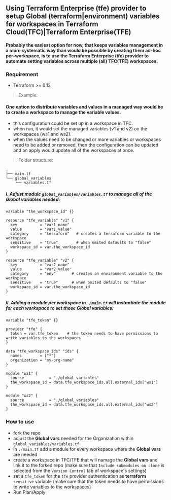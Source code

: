 ## Using Terraform Enterprise (tfe) provider to setup Global (terraform|environment) variables for workspaces in Terraform Cloud(TFC)|Terraform Enterprise(TFE)

#### Probably the easiest option for now, that keeps variables management in a more systematic way than would be possible by creating them ad-hoc per-workspace, is to use the Terraform Enterprise (tfe) provider to automate setting variables across multiple (all) TFC(TFE) workspaces.

### Requirement

- Terraform >= 0.12

> Example:

#### One option to distribute variables and values in a managed way would be to create a workspace to manage the variable values.

- this configuration could be set up in a workspace in TFC. 
- when run, it would set the managed variables (v1 and v2) on the workspaces (ws1 and ws2). 
- when the values need to be changed or more variables or workspaces need to be added or removed, then the configuration can be updated and an apply would update all of the workspaces at once.

> Folder structure:

```
.
├── main.tf
└── global_variables
    └── variables.tf
```    

##### I. Adjust module `global_variables/variables.tf` to manage all of the Global variables needed:

```
variable "the_workspace_id" {}

resource "tfe_variable" "v1" {
  key          = "var1_name"
  value        = "var1_value"
  category     = "terraform"   # creates a terraform variable to the workspace
  sensitive    = "true"        # when omited defaults to "false"
  workspace_id = var.the_workspace_id
}

resource "tfe_variable" "v2" {
  key          = "var2_name"
  value        = "var2_value"
  category     = "env"       # creates an environment variable to the workspace
  sensitive    = "true"      # when omited defaults to "false"
  workspace_id = var.the_workspace_id
}
```

##### II. Adding a module per workspace in `./main.tf` will instantiate the module for each workspace to set those Global variables:

```
variable "tfe_token" {}

provider "tfe" {
  token = var.tfe_token    # the token needs to have permissions to write variables to the workspaces
}

data "tfe_workspace_ids" "ids" {
  names        = ["*"]
  organization = "my-org-name"
}

module "ws1" {
  source           = "./global_variables"
  the_workspace_id = data.tfe_workspace_ids.all.external_ids["ws1"]
}

module "ws2" {
  source           = "./global_variables"
  the_workspace_id = data.tfe_workspace_ids.all.external_ids["ws2"]
}
```

### How to use

- fork the repo
- adjust the __Global vars__ needed for the Organization within `global_variables/variables.tf`
- in `./main.tf` add a module for every workspace where the __Global vars__ are needed
- create a workspace in TFC/TFE that will namage the __Global vars__ and link it to the forked repo (make sure that `Include submodules on clone` is selected from the `Version Control` tab of workspace's settings)
- set a `tfe_token` for the `tfe` provider authentication as __terraform__ `sensitive` variable (make sure that the token needs to have permissions to write variables to the workspaces)
- Run Plan/Apply
